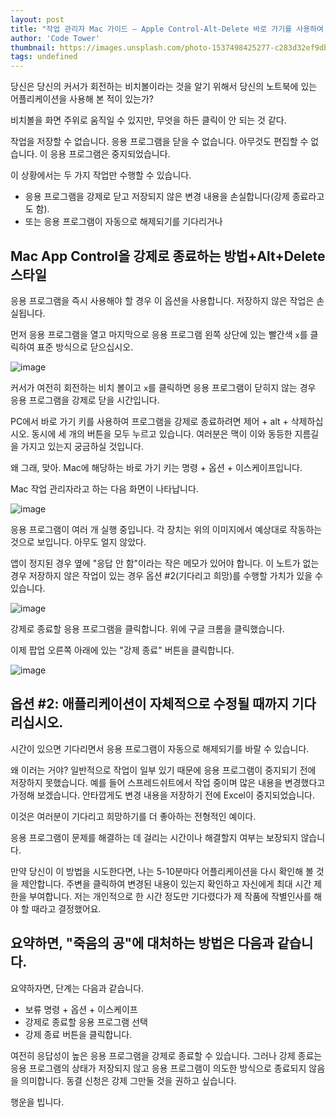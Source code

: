 ```yaml
---
layout: post
title: "작업 관리자 Mac 가이드 – Apple Control-Alt-Delete 바로 가기를 사용하여 강제로 앱을 종료하는 방법"
author: 'Code Tower'
thumbnail: https://images.unsplash.com/photo-1537498425277-c283d32ef9db?crop=entropy&cs=tinysrgb&fit=max&fm=jpg&ixid=MXwxMTc3M3wwfDF8c2VhcmNofDF8fG1hY2Jvb2t8ZW58MHx8fA&ixlib=rb-1.2.1&q=80&w=2000
tags: undefined
---
```



당신은 당신의 커서가 회전하는 비치볼이라는 것을 알기 위해서 당신의 노트북에 있는 어플리케이션을 사용해 본 적이 있는가?

비치볼을 화면 주위로 움직일 수 있지만, 무엇을 하든 클릭이 안 되는 것 같다.

작업을 저장할 수 없습니다. 응용 프로그램을 닫을 수 없습니다. 아무것도 편집할 수 없습니다. 이 응용 프로그램은 중지되었습니다.

이 상황에서는 두 가지 작업만 수행할 수 있습니다.

- 응용 프로그램을 강제로 닫고 저장되지 않은 변경 내용을 손실합니다(강제 종료라고도 함).
- 또는 응용 프로그램이 자동으로 해제되기를 기다리거나

## Mac App Control을 강제로 종료하는 방법+Alt+Delete 스타일

응용 프로그램을 즉시 사용해야 할 경우 이 옵션을 사용합니다. 저장하지 않은 작업은 손실됩니다.

먼저 응용 프로그램을 열고 마지막으로 응용 프로그램 왼쪽 상단에 있는 빨간색 `x`를 클릭하여 표준 방식으로 닫으십시오.

![image](https://www.freecodecamp.org/news/content/images/2021/01/Screen-Shot-2021-01-09-at-7.46.21-am.png)

커서가 여전히 회전하는 비치 볼이고 `x`를 클릭하면 응용 프로그램이 닫히지 않는 경우 응용 프로그램을 강제로 닫을 시간입니다.

PC에서 바로 가기 키를 사용하여 프로그램을 강제로 종료하려면 제어 + alt + 삭제하십시오. 동시에 세 개의 버튼을 모두 누르고 있습니다. 여러분은 맥이 이와 동등한 지름길을 가지고 있는지 궁금하실 것입니다.

왜 그래, 맞아. Mac에 해당하는 바로 가기 키는 명령 + 옵션 + 이스케이프입니다.

Mac 작업 관리자라고 하는 다음 화면이 나타납니다.

![image](https://www.freecodecamp.org/news/content/images/2021/01/Screen-Shot-2021-01-09-at-8.04.44-am.png)

응용 프로그램이 여러 개 실행 중입니다. 각 장치는 위의 이미지에서 예상대로 작동하는 것으로 보입니다. 아무도 얼지 않았다.

앱이 정지된 경우 옆에 "응답 안 함"이라는 작은 메모가 있어야 합니다. 이 노트가 없는 경우 저장하지 않은 작업이 있는 경우 옵션 #2(기다리고 희망)를 수행할 가치가 있을 수 있습니다.

![image](https://www.freecodecamp.org/news/content/images/2021/01/Screen-Shot-2021-01-09-at-7.59.34-am.png)

강제로 종료할 응용 프로그램을 클릭합니다. 위에 구글 크롬을 클릭했습니다.

이제 팝업 오른쪽 아래에 있는 "강제 종료" 버튼을 클릭합니다.

![image](https://www.freecodecamp.org/news/content/images/2021/01/Screen-Shot-2021-01-09-at-7.55.38-am.png)

## 옵션 #2: 애플리케이션이 자체적으로 수정될 때까지 기다리십시오.

시간이 있으면 기다리면서 응용 프로그램이 자동으로 해제되기를 바랄 수 있습니다.

왜 이러는 거야? 일반적으로 작업이 일부 있기 때문에 응용 프로그램이 중지되기 전에 저장하지 못했습니다. 예를 들어 스프레드쉬트에서 작업 중이며 많은 내용을 변경했다고 가정해 보겠습니다. 안타깝게도 변경 내용을 저장하기 전에 Excel이 중지되었습니다.

이것은 여러분이 기다리고 희망하기를 더 좋아하는 전형적인 예이다.

응용 프로그램이 문제를 해결하는 데 걸리는 시간이나 해결할지 여부는 보장되지 않습니다.

만약 당신이 이 방법을 시도한다면, 나는 5-10분마다 어플리케이션을 다시 확인해 볼 것을 제안합니다. 주변을 클릭하여 변경된 내용이 있는지 확인하고 자신에게 최대 시간 제한을 부여합니다. 저는 개인적으로 한 시간 정도만 기다렸다가 제 작품에 작별인사를 해야 할 때라고 결정했어요.

## 요약하면, "죽음의 공"에 대처하는 방법은 다음과 같습니다.

요약하자면, 단계는 다음과 같습니다.

- 보류 명령 + 옵션 + 이스케이프
- 강제로 종료할 응용 프로그램 선택
- 강제 종료 버튼을 클릭합니다.

여전히 응답성이 높은 응용 프로그램을 강제로 종료할 수 있습니다. 그러나 강제 종료는 응용 프로그램의 상태가 저장되지 않고 응용 프로그램이 의도한 방식으로 종료되지 않음을 의미합니다. 동결 신청은 강제 그만둘 것을 권하고 싶습니다.

행운을 빕니다.
